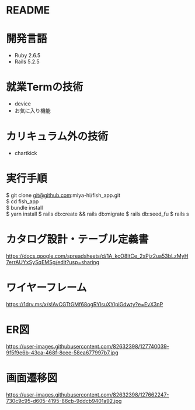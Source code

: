 # README

# 開発言語
- Ruby 2.6.5
- Rails 5.2.5

# 就業Termの技術
- device
- お気に入り機能

# カリキュラム外の技術
- chartkick

# 実行手順
$ git clone git@github.com:miya-hi/fish_app.git  
$ cd fish_app  
$ bundle install  
$ yarn install
$ rails db:create && rails db:migrate
$ rails db:seed_fu
$ rails s  

# カタログ設計・テーブル定義書
https://docs.google.com/spreadsheets/d/1A_kcO8ItCe_2xPjz2ua53bLzMyH7errAUYxSySqEMSg/edit?usp=sharing

# ワイヤーフレーム
https://1drv.ms/x/s!AvCGTtGMf68ogRYlsuXYlplGdwty?e=EvX3nP

# ER図
https://user-images.githubusercontent.com/82632398/127740039-9f5f9e6b-43ca-468f-8cee-58ea677997b7.jpg

# 画面遷移図
https://user-images.githubusercontent.com/82632398/127662247-730c9c95-d605-4195-86cb-9ddcb9401a92.jpg
